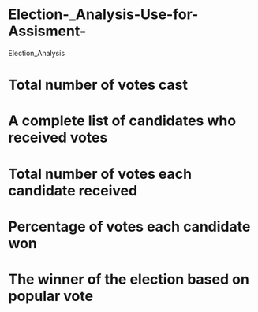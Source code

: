 # Election-_Analysis-Use-for-Assisment-
Election_Analysis 

# Total number of votes cast
# A complete list of candidates who received votes
# Total number of votes each candidate received
# Percentage of votes each candidate won
# The winner of the election based on popular vote
